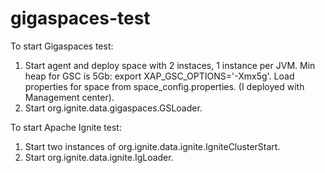 # gigaspaces-test

To start Gigaspaces test:
1. Start agent and deploy space with 2 instaces, 1 instance per JVM. Min heap for GSC is 5Gb:
export XAP_GSC_OPTIONS='-Xmx5g'.
Load properties for space from space_config.properties. (I deployed with Management center).
2. Start org.ignite.data.gigaspaces.GSLoader.

To start Apache Ignite test:
1. Start two instances of org.ignite.data.ignite.IgniteClusterStart.
2. Start org.ignite.data.ignite.IgLoader.
